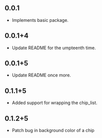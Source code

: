 ## 0.0.1

* Implements basic package.

## 0.0.1+4

* Update README for the umpteenth time.

## 0.0.1+5

* Update README once more.

## 0.1.1+5

* Added support for wrapping the chip_list.

## 0.1.2+5

* Patch bug in background color of a chip
